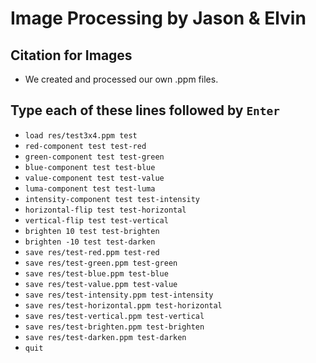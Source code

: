 # Image Processing by Jason & Elvin

## Citation for Images

* We created and processed our own .ppm files.

## Type each of these lines followed by `Enter`

* `load res/test3x4.ppm test`
* `red-component test test-red`
* `green-component test test-green`
* `blue-component test test-blue`
* `value-component test test-value`
* `luma-component test test-luma`
* `intensity-component test test-intensity`
* `horizontal-flip test test-horizontal`
* `vertical-flip test test-vertical`
* `brighten 10 test test-brighten`
* `brighten -10 test test-darken`
* `save res/test-red.ppm test-red`
* `save res/test-green.ppm test-green`
* `save res/test-blue.ppm test-blue`
* `save res/test-value.ppm test-value`
* `save res/test-intensity.ppm test-intensity`
* `save res/test-horizontal.ppm test-horizontal`
* `save res/test-vertical.ppm test-vertical`
* `save res/test-brighten.ppm test-brighten`
* `save res/test-darken.ppm test-darken`
* `quit`